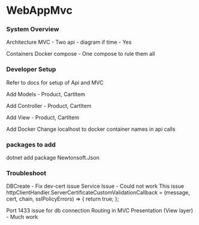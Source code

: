 # WebAppMvc

### System Overview

Architecture MVC - Two api - diagram if time - Yes

Containers Docker compose - One compose to rule them all

### Developer Setup
Refer to docs for setup of Api and MVC

Add Models - Product, CartItem 

Add Controller - Product, CartItem

Add View -  Product, CartItem

Add Docker 
Change localhost to docker container names in api calls

### packages to add
dotnet add package Newtonsoft.Json

### Troubleshoot

DBCreate - Fix
dev-cert issue
Service Issue - Could not work
 This issue
 httpClientHandler.ServerCertificateCustomValidationCallback = (message, cert, chain, sslPolicyErrors) =>
            {
                return true;
            };

Port 1433 issue for db connection
Routing in MVC
Presentation (View layer) - Much work
